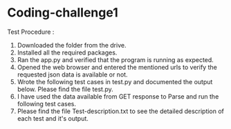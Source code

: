 # Coding-challenge1
Test Procedure :

1. Downloaded the folder from the drive.
2. Installed all the required packages.
3. Ran the app.py and verified that the program is running as expected. 
4. Opened the web browser and entered the mentioned urls to verify the requested json data is available or not.
5. Wrote the following test cases in test.py and documented the output below. Please find the file test.py.
6. I have used the data available from GET response to Parse and run the following test cases.
7. Please find the file Test-description.txt to see the detailed description of each test and it's output.
